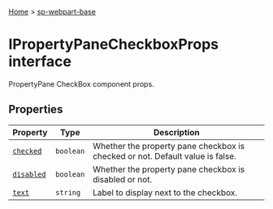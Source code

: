 <!-- docId=sp-webpart-base.ipropertypanecheckboxprops -->

[Home](./index.md) &gt; [sp-webpart-base](./sp-webpart-base.md)

# IPropertyPaneCheckboxProps interface

PropertyPane CheckBox component props.

## Properties

|  Property | Type | Description |
|  --- | --- | --- |
|  [`checked`](./sp-webpart-base.ipropertypanecheckboxprops.checked.md) | `boolean` | Whether the property pane checkbox is checked or not. Default value is false. |
|  [`disabled`](./sp-webpart-base.ipropertypanecheckboxprops.disabled.md) | `boolean` | Whether the property pane checkbox is disabled or not. |
|  [`text`](./sp-webpart-base.ipropertypanecheckboxprops.text.md) | `string` | Label to display next to the checkbox. |

